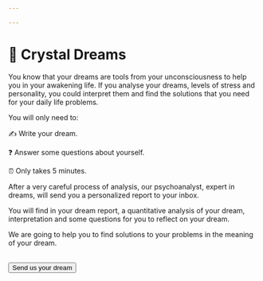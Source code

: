 ```yaml
---

---
```


# **🔮 Crystal Dreams**

You know that your dreams are tools from your unconsciousness to help you in your awakening life. 
If you analyse your dreams, levels of stress and personality, you could interpret them and find the solutions that you need for your daily life problems.

You will only need to:

✍️ Write your dream.

❓ Answer some questions about yourself.

⏰ Only takes 5 minutes. 

After a very careful process of analysis, our psychoanalyst, expert in dreams, will send you a personalized report to your inbox.

You will find in your dream report, a quantitative analysis of your dream, interpretation and some questions for you to reflect on your dream. 


We are going to help you to find solutions to your problems in the meaning of your dream.

<br>
<a href="https://docs.google.com/forms/d/e/1FAIpQLSdEI0KzLwoll_DRJ7jnGrgCjOiKoxkgn1ABSWket5KE7llwEA/viewform">
  <button type="button" class="btn btn-dark">
    Send us your dream
  </button>
</a>